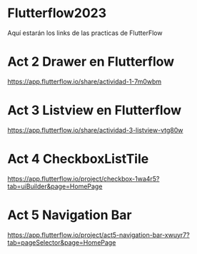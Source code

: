 # Flutterflow2023
Aquí estarán los links de las practicas de FlutterFlow

# Act 2 Drawer en Flutterflow
https://app.flutterflow.io/share/actividad-1-7m0wbm

# Act 3 Listview en Flutterflow
https://app.flutterflow.io/share/actividad-3-listview-vtg80w

# Act 4 CheckboxListTile
https://app.flutterflow.io/project/checkbox-1wa4r5?tab=uiBuilder&page=HomePage

# Act 5 Navigation Bar
https://app.flutterflow.io/project/act5-navigation-bar-xwuyr7?tab=pageSelector&page=HomePage

